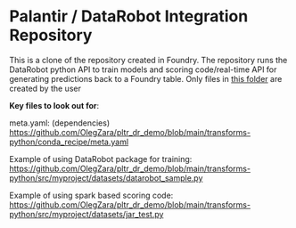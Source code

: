 # Palantir / DataRobot Integration Repository

This is a clone of the repository created in Foundry. The repository runs the DataRobot python API to train models and scoring code/real-time API for generating predictions back to a Foundry table. Only files in [this folder](https://github.com/OlegZara/pltr_dr_demo/tree/main/transforms-python/src/myproject/datasets) are created by the user



**Key files to look out for**:

meta.yaml: (dependencies)
https://github.com/OlegZara/pltr_dr_demo/blob/main/transforms-python/conda_recipe/meta.yaml

Example of using DataRobot package for training:
https://github.com/OlegZara/pltr_dr_demo/blob/main/transforms-python/src/myproject/datasets/datarobot_sample.py

Example of using spark based scoring code:
https://github.com/OlegZara/pltr_dr_demo/blob/main/transforms-python/src/myproject/datasets/jar_test.py
